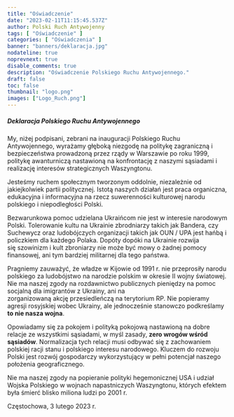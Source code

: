 ```yaml
---
title: "Oświadczenie"
date: "2023-02-11T11:15:45.537Z"
author: Polski Ruch Antywojenny
tags: [ "Oświadczenie" ]
categories: [ "Oświadczenia" ]
banner: "banners/deklaracja.jpg"
nodateline: true
noprevnext: true
disable_comments: true
description: "Oświadczenie Polskiego Ruchu Antywojennego."
draft: false
toc: false
thumbnail: "logo.png"
images: ["Logo_Ruch.png"]
---
```


##### Deklaracja Polskiego Ruchu Antywojennego


My, niżej podpisani, zebrani na inauguracji Polskiego Ruchu Antywojennego,
wyrażamy głęboką niezgodę na politykę zagraniczną i bezpieczeństwa prowadzoną
przez rządy w Warszawie po roku 1999, politykę awanturniczą nastawioną
na konfrontację z naszymi sąsiadami i realizację interesów strategicznych
Waszyngtonu.


Jesteśmy ruchem społecznym tworzonym oddolnie, niezależnie od jakiejkolwiek
partii politycznej. Istotą naszych działań jest praca organiczna, edukacyjna
i informacyjna na rzecz suwerenności kulturowej narodu polskiego i niepodległości
Polski.


Bezwarunkowa pomoc udzielana Ukraińcom nie jest w interesie narodowym Polski.
Tolerowanie kultu na Ukrainie zbrodniarzy takich jak Bandera, czy Suchewycz
oraz ludobójczych organizacji takich jak OUN / UPA jest hańbą i policzkiem
dla każdego Polaka. Dopóty dopóki na Ukrainie rozwija się szowinizm i kult
zbroniarzy nie może być mowy o żadnej pomocy finansowej, ani tym bardziej
militarnej dla tego państwa.


Pragniemy zauważyć, że władze w Kijowie od 1991 r. nie przeprosiły narodu polskiego
za ludobójstwo na narodzie polskim w okresie II wojny światowej. Nie ma naszej zgody
na rozdawnictwo publicznych pieniędzy na pomoc socjalną dla imigrantów z Ukrainy,
ani na zorganizowaną akcję przesiedleńczą na terytorium RP. Nie popieramy agresji
rosyjskiej wobec Ukrainy, ale jednocześnie stanowczo podkreślamy __to nie nasza wojna__.


Opowiadamy się za pokojem i polityką pokojową nastawioną na dobre relacje ze wszystkimi
sąsiadami, w myśl zasady, __zero wrogów wśród sąsiadów__. Normalizacja tych relacji musi
odbywać się z zachowaniem polskiej racji stanu i polskiego interesu narodowego. Kluczem
do rozwoju Polski jest rozwój gospodarczy wykorzystujący w pełni potencjał naszego
położenia geograficznego.


Nie ma naszej zgody na popieranie polityki hegemonicznej USA i udział Wojska Polskiego
w wojnach napastniczych Waszyngtonu, których efektem była śmierć blisko miliona ludzi
po 2001 r.


Częstochowa, 3 lutego 2023 r.